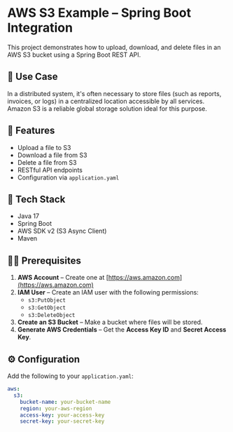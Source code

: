 # AWS S3 Example – Spring Boot Integration

This project demonstrates how to upload, download, and delete files in an AWS S3 bucket using a Spring Boot REST API.

## 📌 Use Case

In a distributed system, it's often necessary to store files (such as reports, invoices, or logs) in a centralized location accessible by all services. Amazon S3 is a reliable global storage solution ideal for this purpose.

## 🚀 Features

- Upload a file to S3
- Download a file from S3
- Delete a file from S3
- RESTful API endpoints
- Configuration via `application.yaml`

## 🔧 Tech Stack

- Java 17
- Spring Boot
- AWS SDK v2 (S3 Async Client)
- Maven

## 🧑‍💻 Prerequisites

1. **AWS Account** – Create one at [https://aws.amazon.com](https://aws.amazon.com)
2. **IAM User** – Create an IAM user with the following permissions:
   - `s3:PutObject`
   - `s3:GetObject`
   - `s3:DeleteObject`
3. **Create an S3 Bucket** – Make a bucket where files will be stored.
4. **Generate AWS Credentials** – Get the **Access Key ID** and **Secret Access Key**.

## ⚙️ Configuration

Add the following to your `application.yaml`:

```yaml
aws:
  s3:
    bucket-name: your-bucket-name
    region: your-aws-region
    access-key: your-access-key
    secret-key: your-secret-key
